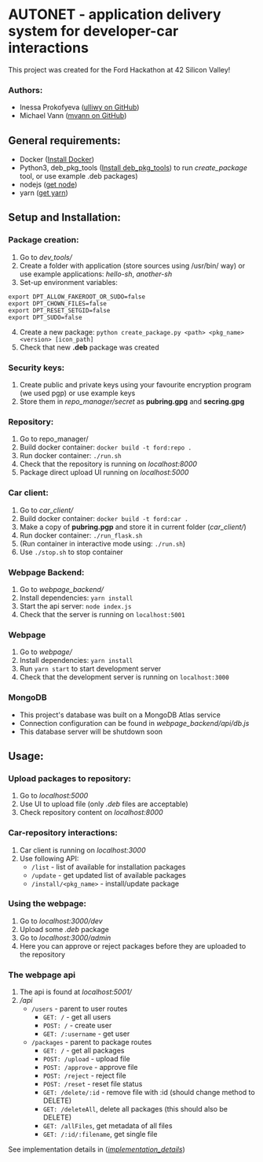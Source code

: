 # AUTONET - application delivery system for developer-car interactions

This project was created for the Ford Hackathon at 42 Silicon Valley!

### Authors:
* Inessa Prokofyeva ([ulliwy on GitHub](https://github.com/ulliwy))
* Michael Vann ([mvann on GitHub](https://github.com/mvann))

## General requirements:
* Docker ([Install Docker](https://docs.docker.com/docker-for-mac/install/))
* Python3, deb_pkg_tools ([Install deb_pkg_tools](https://deb-pkg-tools.readthedocs.io/en/latest/#installation)) to run *create_package* tool, or use example .deb packages)
* nodejs ([get node](https://nodejs.org/en/download/))
* yarn ([get yarn](https://yarnpkg.com/en/docs/install))

## Setup and Installation:
### Package creation:
1. Go to *dev_tools/*
2. Create a folder with application (store sources using /usr/bin/ way) or use example applications: *hello-sh*, *another-sh*
3. Set-up environment variables:
```
export DPT_ALLOW_FAKEROOT_OR_SUDO=false
export DPT_CHOWN_FILES=false
export DPT_RESET_SETGID=false
export DPT_SUDO=false
```
4. Create a new package: `python create_package.py <path> <pkg_name> <version> [icon_path]`
5. Check that new **.deb** package was created

### Security keys:
1. Create public and private keys using your favourite encryption program (we used pgp) or use example keys
2. Store them in *repo_manager/secret* as **pubring.gpg** and **secring.gpg**

### Repository:
1. Go to repo_manager/
2. Build docker container: `docker build -t ford:repo .`
2. Run docker container: `./run.sh`
3. Check that the repository is running on *localhost:8000*
4. Package direct upload UI running on *localhost:5000*

### Car client:
1. Go to *car_client/*
2. Build docker container: `docker build -t ford:car .`
3. Make a copy of **pubring.pgp** and store it in current folder (*car_client/*)
4. Run docker container: `./run_flask.sh`
5. (Run container in interactive mode using: `./run.sh`)
6. Use `./stop.sh` to stop container

### Webpage Backend:
1. Go to *webpage_backend/*
2. Install dependencies: `yarn install`
3. Start the api server: `node index.js`
4. Check that the server is running on `localhost:5001`

### Webpage
1. Go to *webpage/*
2. Install dependencies: `yarn install`
3. Run `yarn start` to start development server
4. Check that the development server is running on `localhost:3000`

### MongoDB
* This project's database was built on a MongoDB Atlas service
* Connection configuration can be found in *webpage_backend/api/db.js*
* This database server will be shutdown soon

## Usage:
### Upload packages to repository:
1. Go to *localhost:5000*
2. Use UI to upload file (only *.deb* files are acceptable)
3. Check repository content on *localhost:8000*

### Car-repository interactions:
1. Car client is running on *localhost:3000*
2. Use following API:
	* `/list` - list of available for installation packages
	* `/update` - get updated list of available packages
	* `/install/<pkg_name>` - install/update package

### Using the webpage:
1. Go to *localhost:3000/dev*
2. Upload some *.deb* package
3. Go to *localhost:3000/admin*
4. Here you can approve or reject packages before they are uploaded to the repository

### The webpage api
1. The api is found at *localhost:5001/*
2. */api*
	* `/users` - parent to user routes
		* `GET: /` - get all users
		* `POST: /` - create user
		* `GET: /:username` - get user
	* `/packages` - parent to package routes
		* `GET: /` - get all packages
		* `POST: /upload` - upload file
		* `POST: /approve` - approve file
		* `POST: /reject` - reject file
		* `POST: /reset` - reset file status
		* `GET: /delete/:id` - remove file with :id (should change method to DELETE)
		* `GET: /deleteAll`, delete all packages (this should also be DELETE)
		* `GET: /allFiles`, get metadata of all files
		* `GET: /:id/:filename`, get single file

See implementation details in ([*implementation_details*](https://github.com/mvann/app-store/blob/master/implementation_details.md))
